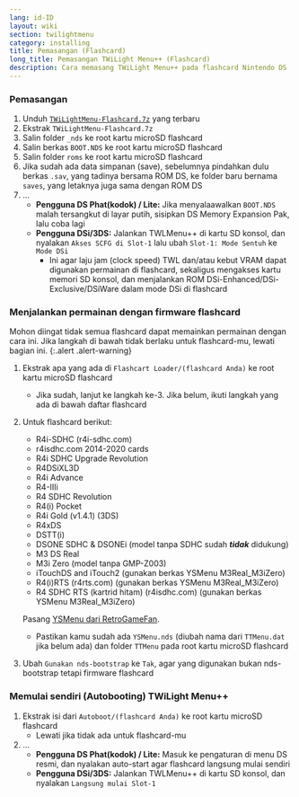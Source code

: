 ```yaml
---
lang: id-ID
layout: wiki
section: twilightmenu
category: installing
title: Pemasangan (Flashcard)
long_title: Pemasangan TWiLight Menu++ (Flashcard)
description: Cara memasang TWiLight Menu++ pada flashcard Nintendo DS
---
```


### Pemasangan
1. Unduh [`TWiLightMenu-Flashcard.7z`](https://github.com/DS-Homebrew/TWiLightMenu/releases/latest/download/TWiLightMenu-Flashcard.7z) yang terbaru
1. Ekstrak `TWiLightMenu-Flashcard.7z`
1. Salin folder `_nds` ke root kartu microSD flashcard
1. Salin berkas `BOOT.NDS` ke root kartu microSD flashcard
1. Salin folder `roms` ke root kartu microSD flashcard
1. Jika sudah ada data simpanan (save), sebelumnya pindahkan dulu berkas `.sav`, yang tadinya bersama ROM DS, ke folder baru bernama `saves`, yang letaknya juga sama dengan ROM DS
1. ...
   - **Pengguna DS Phat(kodok) / Lite:** Jika menyalaawalkan `BOOT.NDS` malah tersangkut di layar putih, sisipkan DS Memory Expansion Pak, lalu coba lagi
   - **Pengguna DSi/3DS:** Jalankan TWLMenu++ di kartu SD konsol, dan nyalakan `Akses SCFG di Slot-1` lalu ubah `Slot-1: Mode Sentuh` ke `Mode DSi`
      - Ini agar laju jam (clock speed) TWL dan/atau kebut VRAM dapat digunakan permainan di flashcard, sekaligus mengakses kartu memori SD konsol, dan menjalankan ROM DSi-Enhanced/DSi-Exclusive/DSiWare dalam mode DSi di flashcard

### Menjalankan permainan dengan firmware flashcard

Mohon diingat tidak semua flashcard dapat memainkan permainan dengan cara ini. Jika langkah di bawah tidak berlaku untuk flashcard-mu, lewati bagian ini.
{:.alert .alert-warning}

1. Ekstrak apa yang ada di `Flashcart Loader/(flashcard Anda)` ke root kartu microSD flashcard
   - Jika sudah, lanjut ke langkah ke-3. Jika belum, ikuti langkah yang ada di bawah daftar flashcard

1. Untuk flashcard berikut:
   - R4i-SDHC (r4i-sdhc.com)
   - r4isdhc.com 2014-2020 cards
   - R4i SDHC Upgrade Revolution
   - R4DSiXL3D
   - R4i Advance
   - R4-IIIi
   - R4 SDHC Revolution
   - R4(i) Pocket
   - R4i Gold (v1.4.1) (3DS)
   - R4xDS
   - DSTT(i)
   - DSONE SDHC & DSONEi (model tanpa SDHC sudah ***tidak*** didukung)
   - M3 DS Real
   - M3i Zero (model tanpa GMP-Z003)
   - iTouchDS and iTouch2 (gunakan berkas YSMenu M3Real_M3iZero)
   - R4(i)RTS (r4rts.com) (gunakan berkas YSMenu M3Real_M3iZero)
   - R4 SDHC RTS (kartrid hitam) (r4isdhc.com) (gunakan berkas YSMenu M3Real_M3iZero)

   Pasang [YSMenu dari RetroGameFan](https://gbatemp.net/threads/retrogamefan-updates-releases.267243/).
      - Pastikan kamu sudah ada `YSMenu.nds` (diubah nama dari `TTMenu.dat` jika belum ada) dan folder `TTMenu` pada root kartu microSD flashcard
1. Ubah `Gunakan nds-bootstrap` ke `Tak`, agar yang digunakan bukan nds-bootstrap tetapi firmware flashcard

### Memulai sendiri (Autobooting) TWiLight Menu++
1. Ekstrak isi dari `Autoboot/(flashcard Anda)` ke root kartu microSD flashcard
   - Lewati jika tidak ada untuk flashcard-mu
1. ...
   - **Pengguna DS Phat(kodok) / Lite:** Masuk ke pengaturan di menu DS resmi, dan nyalakan auto-start agar flashcard langsung mulai sendiri
   - **Pengguna DSi/3DS:** Jalankan TWLMenu++ di kartu SD konsol, dan nyalakan `Langsung mulai Slot-1`
